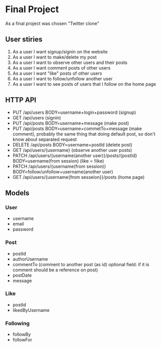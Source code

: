 # Final Project

As a final project was chosen "Twitter clone"

## User stiries

1. As a user I want signup/signin on the website
2. As a user I want to make/delete my post
3. As a user I want to observe other users and their posts
4. As a user I want comment posts of other users
5. As a user I want "like" posts of other users
6. As a user I want to follow/unfollow another user
7. As a user I want to see posts of users that I follow on the home page

## HTTP API

- PUT /api/users BODY=username+login+password (signup)
- GET /api/users (signin)
- PUT /api/posts BODY=username+message (make post)
- PUT /api/posts BODY=username+commetTo+message (make comment), probably the same thing that doing default post, so don't know about separated request
- DELETE /api/posts BODY=username+postId (delete post)
- GET /api/users/{username} (observe another user posts)
- PATCH /api/users/{username(another user)}/posts/{postId} BODY=username(from session) (like = !like)
- PATCH /api/users/{username(from session)} BODY=follow/unfollow+username(another user)
- GET /api/users/{username{from sesseion}}/posts (home page)
  
## Models

### User

- username
- email
- password

### Post

- postId
- authorUsername
- commentTo (comment to another post (as id) optional field: if it is comment should be a reference on post)
- postDate
- message

### Like

- postId
- likedByUsername

### Following

- followBy
- followFor
